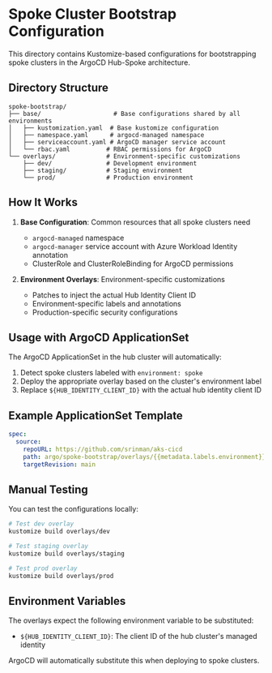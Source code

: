 # Spoke Cluster Bootstrap Configuration

This directory contains Kustomize-based configurations for bootstrapping spoke clusters in the ArgoCD Hub-Spoke architecture.

## Directory Structure

```
spoke-bootstrap/
├── base/                    # Base configurations shared by all environments
│   ├── kustomization.yaml  # Base kustomize configuration
│   ├── namespace.yaml      # argocd-managed namespace
│   ├── serviceaccount.yaml # ArgoCD manager service account
│   └── rbac.yaml          # RBAC permissions for ArgoCD
└── overlays/              # Environment-specific customizations
    ├── dev/               # Development environment
    ├── staging/           # Staging environment
    └── prod/              # Production environment
```

## How It Works

1. **Base Configuration**: Common resources that all spoke clusters need
   - `argocd-managed` namespace
   - `argocd-manager` service account with Azure Workload Identity annotation
   - ClusterRole and ClusterRoleBinding for ArgoCD permissions

2. **Environment Overlays**: Environment-specific customizations
   - Patches to inject the actual Hub Identity Client ID
   - Environment-specific labels and annotations
   - Production-specific security configurations

## Usage with ArgoCD ApplicationSet

The ArgoCD ApplicationSet in the hub cluster will automatically:

1. Detect spoke clusters labeled with `environment: spoke`
2. Deploy the appropriate overlay based on the cluster's environment label
3. Replace `${HUB_IDENTITY_CLIENT_ID}` with the actual hub identity client ID

## Example ApplicationSet Template

```yaml
spec:
  source:
    repoURL: https://github.com/srinman/aks-cicd
    path: argo/spoke-bootstrap/overlays/{{metadata.labels.environment}}
    targetRevision: main
```

## Manual Testing

You can test the configurations locally:

```bash
# Test dev overlay
kustomize build overlays/dev

# Test staging overlay  
kustomize build overlays/staging

# Test prod overlay
kustomize build overlays/prod
```

## Environment Variables

The overlays expect the following environment variable to be substituted:

- `${HUB_IDENTITY_CLIENT_ID}`: The client ID of the hub cluster's managed identity

ArgoCD will automatically substitute this when deploying to spoke clusters.